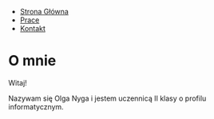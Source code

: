 <!doctype html>
<html lang="pl">
    <head>
        <title>Strona główna</title>
		<meta charset="utf-8"/>
        <meta name="keywords" content="Olga, Nyga"/>
  <meta name="description" content="Portfolio"/>
  <meta name="author" content="Olga Nyga"/>
  <meta name="viewport" content="width=device-width"/>
  <link rel="alternate icon" href="favicon.png" sizes="32x32" type="image/png">
        <style>
            body {
                background-image:  url(https://i.pinimg.com/originals/55/e8/1e/55e81ed4b955587451af5555921d8002.jpg)
  		background-size: 100% 100%;
                    }
        </style>
    </head>
    <body>
        <div id='cssmenu'>
            <ul>
                <li class="active"><a href="index.html"><span>Strona Główna</span></a></li>
                <li><a href="html/prace.html"><span>Prace</span></a></li>
                <li><a href="html/kontakt.html"><span>Kontakt</span></a></li>
            </ul>
        </div>
        <h1>O mnie</h1>
        <p class="about">Witaj!</p>
        <p class="about">Nazywam się Olga Nyga i jestem uczennicą II klasy o profilu informatycznym.</p> 
    </body>
</html>
